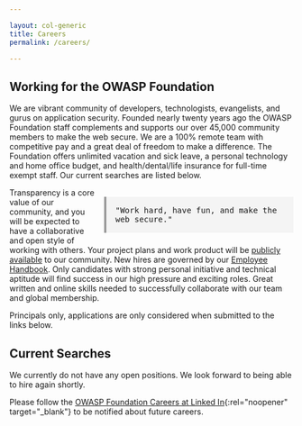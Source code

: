 ```yaml
---

layout: col-generic
title: Careers
permalink: /careers/

---
```

<style>
  .callout-mono {
    font-family: monospace;
    background: #f4f4f4;
    padding: 1rem;
    margin: 1rem 0;
    display: block;
    border-left: 4px solid #999;
  }

  .callout-mono.right {
    float: right;
    margin-left: 1rem;
    max-width: 300px;
  }

  @media (max-width: 768px) {
    .callout-mono.right {
      float: none;
      max-width: 100%;
      margin-left: 0;
    }
  }
</style>

## Working for the OWASP Foundation

We are vibrant community of developers, technologists, evangelists, and gurus on application security. Founded nearly twenty years ago the OWASP Foundation staff complements and supports our over 45,000 community members to make the web secure. We are a 100% remote team with competitive pay and a great deal of freedom to make a difference. The Foundation offers unlimited vacation and sick leave, a personal technology and home office budget, and health/dental/life insurance for full-time exempt staff. Our current searches are listed below.

<p class="callout-mono right">"Work hard, have fun, and make the web secure."</p>

Transparency is a core value of our community, and you will be expected to have a collaborative and open style of working with others. Your project plans and work product will be [publicly available](/www-staff/) to our community. New hires are governed by our [Employee Handbook](/www-policy/employee/). Only candidates with strong personal initiative and technical aptitude will find success in our high pressure and exciting roles. Great written and online skills needed to successfully collaborate with our team and global membership. 

Principals only, applications are only considered when submitted to the links below.

## Current Searches

We currently do not have any open positions. We look forward to being able to hire again shortly. 

Please follow the [OWASP Foundation Careers at Linked In](https://www.linkedin.com/company/owasp/jobs/){:rel="noopener" target="_blank"} to be notified about future careers. 


